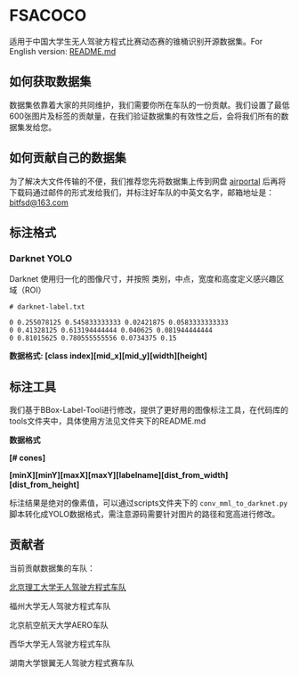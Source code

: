 # FSACOCO

适用于中国大学生无人驾驶方程式比赛动态赛的锥桶识别开源数据集。For English version: [README.md](README.md)

## 如何获取数据集

数据集依靠着大家的共同维护，我们需要你所在车队的一份贡献。我们设置了最低600张图片及标签的贡献量，在我们验证数据集的有效性之后，会将我们所有的数据集发给您。

## 如何贡献自己的数据集

为了解决大文件传输的不便，我们推荐您先将数据集上传到网盘 [airportal](https://airportal.cn) 后再将下载码通过邮件的形式发给我们，并标注好车队的中英文名字，邮箱地址是：bitfsd@163.com

## 标注格式

### Darknet YOLO

Darknet 使用归一化的图像尺寸，并按照 类别，中点，宽度和高度定义感兴趣区域（ROI）

```
# darknet-label.txt

0 0.255078125 0.545833333333 0.02421875 0.0583333333333
0 0.41328125 0.613194444444 0.040625 0.081944444444
0 0.81015625 0.780555555556 0.0734375 0.15
```

**数据格式: \[class index\]\[mid_x\]\[mid_y\]\[width]\[height\]**<br/>

## 标注工具

我们基于BBox-Label-Tool进行修改，提供了更好用的图像标注工具，在代码库的tools文件夹中，具体使用方法见文件夹下的README.md

**数据格式**

**[# cones]**

**\[minX\]\[minY\]\[maxX\]\[maxY\]\[labelname\]\[dist_from_width\]\[dist_from_height\]**<br/>

标注结果是绝对的像素值，可以通过scripts文件夹下的 `conv_mml_to_darknet.py`脚本转化成YOLO数据格式，需注意源码需要针对图片的路径和宽高进行修改。

## 贡献者

当前贡献数据集的车队：

[北京理工大学无人驾驶方程式车队](http://www.bitfsd.com)  

福州大学无人驾驶方程式车队

北京航空航天大学AERO车队

西华大学无人驾驶方程式车队

湖南大学银翼无人驾驶方程式赛车队